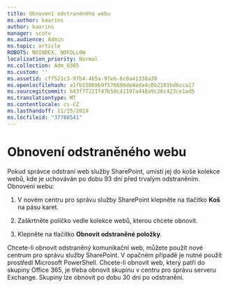 ```yaml
---
title: Obnovení odstraněného webu
ms.author: kaarins
author: kaarins
manager: scotv
ms.audience: Admin
ms.topic: article
ROBOTS: NOINDEX, NOFOLLOW
localization_priority: Normal
ms.collection: Adm_O365
ms.custom: ''
ms.assetid: cf7521c3-97b4-465a-97eb-6c0a41338a30
ms.openlocfilehash: a1fb15869b9f576696de4eda4c0b2101bd6cca17
ms.sourcegitcommit: b43f77221f47b50c41197a448a9c26c423ce1ad5
ms.translationtype: MT
ms.contentlocale: cs-CZ
ms.lasthandoff: 11/15/2019
ms.locfileid: "37768541"
---
```

# <a name="restore-a-deleted-site"></a>Obnovení odstraněného webu

Pokud správce odstraní web služby SharePoint, umístí jej do koše kolekce webů, kde je uchováván po dobu 93 dní před trvalým odstraněním. Obnovení webu:
  
1. V novém centru pro správu služby SharePoint klepněte na tlačítko **Koš** na pásu karet. 
    
2. Zaškrtněte políčko vedle kolekce webů, kterou chcete obnovit.
    
3. Klepněte na tlačítko **Obnovit odstraněné položky**.
    
Chcete-li obnovit odstraněný komunikační web, můžete použít nové centrum pro správu služby SharePoint. V opačném případě je nutné použít prostředí Microsoft PowerShell. Chcete-li obnovit web, který patří do skupiny Office 365, je třeba obnovit skupinu v centru pro správu serveru Exchange. Skupiny lze obnovit po dobu 30 dní po odstranění.
  

